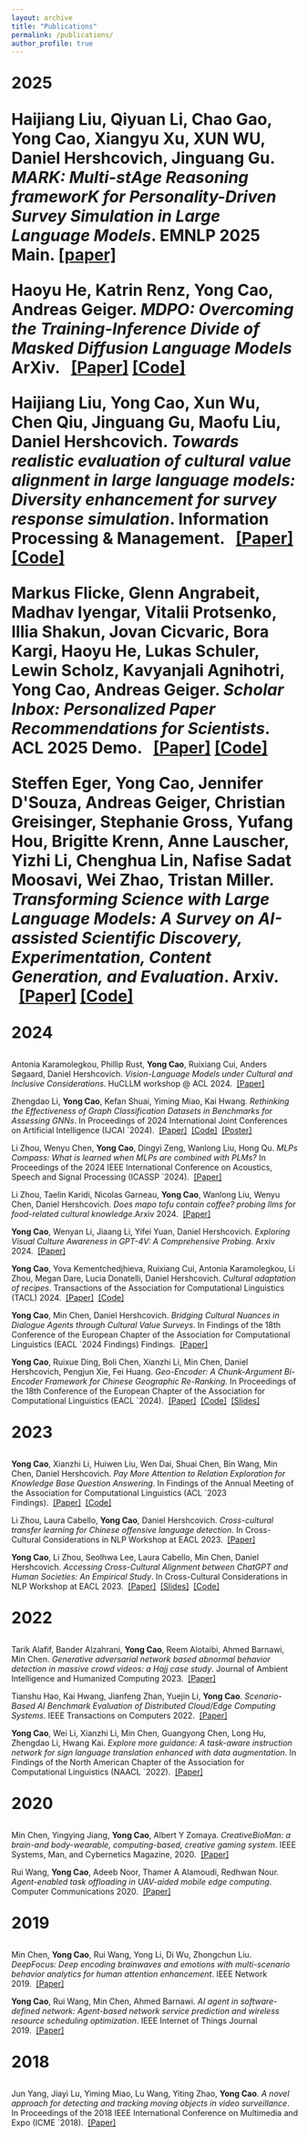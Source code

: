 ```yaml
---
layout: archive
title: "Publications"
permalink: /publications/
author_profile: true
---
```


<style>
  h1 {
      margin-top: 30px;
      margin-bottom: 30px;
  }
</style>

<h1>2025<h1>

Haijiang Liu, Qiyuan Li, Chao Gao, <b>Yong Cao</b>, Xiangyu Xu, XUN WU, Daniel Hershcovich, Jinguang Gu. *MARK: Multi-stAge Reasoning frameworK for Personality-Driven Survey Simulation in Large Language Models*. EMNLP 2025 Main. [[paper]]()

Haoyu He, Katrin Renz, <b>Yong Cao</b>, Andreas Geiger. *MDPO: Overcoming the Training-Inference Divide of Masked Diffusion Language Models* ArXiv. &nbsp;&nbsp;[[Paper]](https://arxiv.org/pdf/2508.13148) [[Code]](https://github.com/autonomousvision/mdpo)

Haijiang Liu, <b>Yong Cao</b>, Xun Wu, Chen Qiu, Jinguang Gu, Maofu Liu, Daniel Hershcovich. *Towards realistic evaluation of cultural value alignment in large language models: Diversity enhancement for survey response simulation*. Information Processing & Management. &nbsp;&nbsp;[[Paper]](https://www.sciencedirect.com/science/article/pii/S030645732500041X) [[Code]](https://github.com/alexc-l/DEF-Survey-Sim)

Markus Flicke, Glenn Angrabeit, Madhav Iyengar, Vitalii Protsenko, Illia Shakun, Jovan Cicvaric, Bora Kargi, Haoyu He, Lukas Schuler, Lewin Scholz, Kavyanjali Agnihotri, <b>Yong Cao</b>, Andreas Geiger. *Scholar Inbox: Personalized Paper Recommendations for Scientists*. ACL 2025 Demo. &nbsp;&nbsp;[[Paper]](https://arxiv.org/pdf/2504.08385) [[Code]](https://github.com/avg-dev/scholar_inbox_datasets)


Steffen Eger, <b>Yong Cao</b>, Jennifer D'Souza, Andreas Geiger, Christian Greisinger, Stephanie Gross, Yufang Hou, Brigitte Krenn, Anne Lauscher, Yizhi Li, Chenghua Lin, Nafise Sadat Moosavi, Wei Zhao, Tristan Miller. *Transforming Science with Large Language Models: A Survey on AI-assisted Scientific Discovery, Experimentation, Content Generation, and Evaluation*. Arxiv. &nbsp;&nbsp;[[Paper]](https://arxiv.org/pdf/2502.05151) [[Code]](https://github.com/NL2G/TransformingScienceLLMs)

<!-- <b>Yong Cao</b>, Haijiang Liu, Arnav Arora, Isabelle Augenstein, Paul Röttger, Daniel Hershcovich. *Specializing Large Language Models to Simulate Survey Response Distributions for Global Populations*. NAACL 2025 Main. &nbsp;&nbsp;[[Paper]](https://arxiv.org/pdf/2502.07068) [[Code]](https://github.com/yongcaoplus/SimLLMCultureDist)
 -->


<h1>2024</h1>

Antonia Karamolegkou, Phillip Rust, <b>Yong Cao</b>, Ruixiang Cui, Anders Søgaard, Daniel Hershcovich. *Vision-Language Models under Cultural and Inclusive Considerations*. HuCLLM workshop @ ACL 2024.&nbsp;&nbsp;[[Paper]](https://arxiv.org/pdf/2407.06177)

Zhengdao Li, <b>Yong Cao</b>, Kefan Shuai, Yiming Miao, Kai Hwang. *Rethinking the Effectiveness of Graph Classification Datasets in Benchmarks for Assessing GNNs*. In Proceedings of 2024 International Joint Conferences on Artificial Intelligence (IJCAI `2024).&nbsp;&nbsp;[[Paper]](https://arxiv.org/pdf/2407.04999)&nbsp;&nbsp;[[Code]](https://github.com/ICLab4DL/GNNBenchEffectiveness)&nbsp;&nbsp;[[Poster]](/files//2024_ijcai_poster.pdf)

Li Zhou, Wenyu Chen, <b>Yong Cao</b>, Dingyi Zeng, Wanlong Liu, Hong Qu. *MLPs Compass: What is learned when MLPs are combined with PLMs?* In Proceedings of the 2024 IEEE International Conference on Acoustics, Speech and Signal Processing (ICASSP `2024).&nbsp;&nbsp;[[Paper]](https://arxiv.org/pdf/2401.01667)

Li Zhou, Taelin Karidi, Nicolas Garneau, <b>Yong Cao</b>, Wanlong Liu, Wenyu Chen, Daniel Hershcovich. *Does mapo tofu contain coffee? probing llms for food-related cultural knowledge*.Arxiv 2024.&nbsp;&nbsp;[[Paper]](https://arxiv.org/pdf/2404.06833)

<b>Yong Cao</b>, Wenyan Li, Jiaang Li, Yifei Yuan, Daniel Hershcovich. *Exploring Visual Culture Awareness in GPT-4V: A Comprehensive Probing*. Arxiv 2024.&nbsp;&nbsp;[[Paper]](https://arxiv.org/pdf/2402.06015)

<b>Yong Cao</b>, Yova Kementchedjhieva, Ruixiang Cui, Antonia Karamolegkou, Li Zhou, Megan Dare, Lucia Donatelli, Daniel Hershcovich. *Cultural adaptation of recipes*. Transactions of the Association for Computational Linguistics (TACL) 2024.&nbsp;&nbsp;[[Paper]](https://watermark.silverchair.com/tacl_a_00634.pdf?token=AQECAHi208BE49Ooan9kkhW_Ercy7Dm3ZL_9Cf3qfKAc485ysgAAA0owggNGBgkqhkiG9w0BBwagggM3MIIDMwIBADCCAywGCSqGSIb3DQEHATAeBglghkgBZQMEAS4wEQQMZ2h0ulVzeCxDhnbzAgEQgIIC_SQZD6ovqz0tQbTRUcGxo6h5e43AljqF6JvR2j1IcUi52k7EHV5O9pon1oSWXJbLnBjAqsDgKXr2uAiVrTSfPIV7xxg_IFGQE9goDeBbAWeWvN9akeO3rGIDXvssOeAhhGhVML0bo869G-Wi-cSHEPyN3Hi80O1RI1rvICPkxUPtZcC-0wHUhOevi5tAmmvpIc4iVPR93DcmlK4UEIjRnJ7kRoq3jgAHHSjB4yMWOkoCx3M7mRxhIK5dZUqqfiCJHyk6vmNacvoxmpr_ij0pXRuLLvAhc9VjHtq-WKTmVR-FRoXc7KFEnW9967dGE2jp5AMh70DZDoZPutXWH8kjNEyB4z9qlrT5oWpikJzePZskajpci4lm4rmNqhFn0RQMr-GewGEwlMVWlYbgVaXz9ggruaOC1DboCAoTlkbfczJ1fS7g6P0kAryMzOyFnIYYxXW-_fDkHW9RSTrqrzdbOuQ18Bm54JJTEWLcX6-2OTGvuHb7iFk7AnbMoT1S0XvER6JbeTO1J38i9Yuax6kLEkl-nHva0ipN7_isqzPA99I62cnCNtQVgjXut-4XEZk-vAB34Nt8Q6nBbloyrSC8ioTc-QN4_W_bTwcgFzHZsUWAMUEuOjLmytjDMuOa5wXnyMdOaR5fXGPmgaJjHLTtHhscjq9Zsrq9OMeD0FE7FdpEdpKfvurg7D6foZLQH9Dcbgmli_glmh63SrgU9bRxRk9J5MA-2Za9STXef1LgJWnYveYmAl1BZkVxluq3KXw8oezli404VzjyeLRYIcfjToupUhwAn1fwPOQWgWeHCUTeN4LRtFy6F5qVipclfhUanIQ9COuT8rJJc_WdEm8TgZMw5gdW38zITp5gShvfMtVVJB8419H_CDYB6T06bXa1HBqkaVvAc9oEkzQl3ze6uE3nYFRjGc1s2btuT7DyRBqUfEL-86cs_-fY8N-LIaU-06TOp-aQh0Et9idEUxmRvJrhoUReN8cV1k9heNVynDq47NYVXB7Q4zLJfOFiyw)&nbsp;&nbsp;[[Code]](https://github.com/coastalcph/cultural-recipes)

<b>Yong Cao</b>, Min Chen, Daniel Hershcovich. *Bridging Cultural Nuances in Dialogue Agents through Cultural Value Surveys*. In Findings of the 18th Conference of the European Chapter of the Association for Computational Linguistics (EACL `2024 Findings) Findings.&nbsp;&nbsp;[[Paper]](https://arxiv.org/pdf/2401.10352)

<b>Yong Cao</b>, Ruixue Ding, Boli Chen, Xianzhi Li, Min Chen, Daniel Hershcovich, Pengjun Xie, Fei Huang. *Geo-Encoder: A Chunk-Argument Bi-Encoder Framework for Chinese Geographic Re-Ranking*. In Proceedings of the 18th Conference of the European Chapter
of the Association for Computational Linguistics (EACL `2024).&nbsp;&nbsp;[[Paper]](https://arxiv.org/pdf/2309.01606)&nbsp;&nbsp;[[Code]](https://github.com/yongcaoplus/CGR_damo)&nbsp;&nbsp;[[Slides]](/files/2024_EACL_Geo_Encoder.pdf)

<h1>2023</h1>

<b>Yong Cao</b>, Xianzhi Li, Huiwen Liu, Wen Dai, Shuai Chen, Bin Wang, Min Chen, Daniel Hershcovich. *Pay More Attention to Relation Exploration for Knowledge Base Question Answering*. In Findings of the Annual Meeting of the Association for Computational Linguistics (ACL `2023 Findings).&nbsp;&nbsp;[[Paper]](https://arxiv.org/pdf/2305.02118)&nbsp;&nbsp;[[Code]](https://github.com/yongcaoplus/RE-KBQA)

Li Zhou, Laura Cabello, <b>Yong Cao</b>, Daniel Hershcovich. *Cross-cultural transfer learning for Chinese offensive language detection*. In Cross-Cultural Considerations in NLP Workshop at EACL 2023.&nbsp;&nbsp;[[Paper]](https://arxiv.org/pdf/2303.17927)

<b>Yong Cao</b>, Li Zhou, Seolhwa Lee, Laura Cabello, Min Chen, Daniel Hershcovich. *Accessing Cross-Cultural Alignment between ChatGPT and Human Societies: An Empirical Study*. In Cross-Cultural Considerations in NLP Workshop at EACL 2023.&nbsp;&nbsp;[[Paper]](https://arxiv.org/pdf/2303.17466)&nbsp;&nbsp;[[Slides]](/files/ChatGPTEvaluation_EACLworkshop.pdf)&nbsp;&nbsp;[[Code]](https://github.com/yongcaoplus/ProbingChatGPT)

<h1>2022</h1>

Tarik Alafif, Bander Alzahrani, <b>Yong Cao</b>, Reem Alotaibi, Ahmed Barnawi, Min Chen. *Generative adversarial network based abnormal behavior detection in massive crowd videos: a Hajj case study*. Journal of Ambient Intelligence and Humanized Computing 2023.&nbsp;&nbsp;[[Paper]](https://link.springer.com/article/10.1007/s12652-021-03323-5) 

Tianshu Hao, Kai Hwang, Jianfeng Zhan, Yuejin Li, <b>Yong Cao</b>. *Scenario-Based AI Benchmark Evaluation of Distributed Cloud/Edge Computing Systems*. IEEE Transactions on Computers 2022.&nbsp;&nbsp;[[Paper]](https://ieeexplore.ieee.org/abstract/document/9779956)

<b>Yong Cao</b>, Wei Li, Xianzhi Li, Min Chen, Guangyong Chen, Long Hu, Zhengdao Li, Hwang Kai. *Explore more guidance: A task-aware instruction network for sign language translation enhanced with data augmentation*. In Findings of the North American Chapter of the Association for Computational Linguistics (NAACL `2022).&nbsp;&nbsp;[[Paper]](https://arxiv.org/abs/2204.05953)

<h1>2020</h1>

Min Chen, Yingying Jiang, <b>Yong Cao</b>, Albert Y Zomaya. *CreativeBioMan: a brain-and body-wearable, computing-based, creative gaming system*. IEEE Systems, Man, and Cybernetics Magazine, 2020.&nbsp;&nbsp;[[Paper]](https://ieeexplore.ieee.org/abstract/document/8961340)

Rui Wang, <b>Yong Cao</b>, Adeeb Noor, Thamer A Alamoudi, Redhwan Nour. *Agent-enabled task offloading in UAV-aided mobile edge computing*. Computer Communications 2020.&nbsp;&nbsp;[[Paper]](https://www.sciencedirect.com/science/article/abs/pii/S0140366419306292)

<h1>2019</h1>

Min Chen, <b>Yong Cao</b>, Rui Wang, Yong Li, Di Wu, Zhongchun Liu. *DeepFocus: Deep encoding brainwaves and emotions with multi-scenario behavior analytics for human attention enhancement*. IEEE Network 2019.&nbsp;&nbsp;[[Paper]](https://ieeexplore.ieee.org/abstract/document/8933562)

<b>Yong Cao</b>, Rui Wang, Min Chen, Ahmed Barnawi. *AI agent in software-defined network: Agent-based network service prediction and wireless resource scheduling optimization*. IEEE Internet of Things Journal 2019.&nbsp;&nbsp;[[Paper]](https://ieeexplore.ieee.org/abstract/document/8888257)

<h1>2018</h1>

Jun Yang, Jiayi Lu, Yiming Miao, Lu Wang, Yiting Zhao, <b>Yong Cao</b>. *A novel approach for detecting and tracking moving objects in video surveillance*. In Proceedings of the 2018 IEEE International Conference on Multimedia and Expo (ICME `2018).&nbsp;&nbsp;[[Paper]](https://ieeexplore.ieee.org/abstract/document/8486607)


<!-- 

<div style="border-left: 6px solid #41ba83; padding-left: 15px;">
<a href="" style="text-decoration: none;"><font style="margin: 0;font-weight: bold;font-style: normal;color: black;font-size: 16px;">Exploring Visual Culture Awareness in GPT-4V: A Comprehensive Probing</font></a>
<br>
<font style="margin: 0;font-size: 14px;font-style: italic;">Arxiv<br></font>
<font style="margin: 0;font-size: 14px;"><b>Yong Cao</b>, Wenyan Li, Jiaang Li, Yifei Yuan, <font style="font-weight:bold;color:#41ba83;font-size: 14px;font-style: italic;"> Daniel Hershcovich</font></font>.
</div>

<p>


<div style="border-left: 6px solid #41ba83; padding-left: 15px;">
<a href="https://arxiv.org/abs/2309.01606/" style="text-decoration: none;"><font style="margin: 0;font-weight: bold;font-style: normal;color: black;font-size: 16px;">Geo-Encoder: A Chunk-Argument Bi-Encoder Framework for Chinese Geographic Re-Ranking.</font></a>
<br>
<font style="margin: 0;font-size: 14px;font-style: italic;">EACL 2024<br></font>
<font style="margin: 0;font-size: 14px;"><b>Yong Cao</b>, Ruixue Ding, Boli Chen, <font style="font-weight:bold;color:#41ba83;font-size: 14px;font-style: italic;">Xianzhi Li</font>, <font style="font-weight:bold;color:#41ba83;font-size: 14px;font-style: italic;"> Min Chen</font>, <font style="font-weight:bold;color:#41ba83;font-size: 14px;font-style: italic;"> Daniel Hershcovich</font></font>, Pengjun Xie, Fei Huang.
</div>

<p>

<div style="border-left: 6px solid #41ba83; padding-left: 15px;">
<a href="" style="text-decoration: none;"><font style="margin: 0;font-weight: bold;font-style: normal;color: black;font-size: 16px;">Bridging Cultural Nuances in Dialogue Agents through Cultural Value Surveys.</font></a>
<br>
<font style="margin: 0;font-size: 14px;font-style: italic;">EACL 2024 Findings<br></font>
<font style="margin: 0;font-size: 14px;"><b>Yong Cao</b>, <font style="font-weight:bold;color:#41ba83;font-size: 14px;font-style: italic;"> Min Chen</font>, <font style="font-weight:bold;color:#41ba83;font-size: 14px;font-style: italic;"> Daniel Hershcovich</font></font>. 
</div>

<p>


<div style="border-left: 6px solid #41ba83; padding-left: 15px;">
<a href="https://arxiv.org/abs/2401.01667" style="text-decoration: none;"><font style="margin: 0;font-weight: bold;font-style: normal;color: black;font-size: 16px;">MLPs Compass: What is learned when MLPs are combined with PLMs?</font></a>
<br>
<font style="margin: 0;font-size: 14px;font-style: italic;">IEEE ICASSP 2024<br></font>
<font style="margin: 0;font-size: 14px;">Li Zhou, Wenyu Chen, <b>Yong Cao</b>, Dingyi Zeng, Wanlong Liu, Hong Qu. </font>
</div>

<p>


<h1>2023</h1>


<div style="border-left: 6px solid #41ba83; padding-left: 15px;">
<a href="https://arxiv.org/" style="text-decoration: none;"><font style="margin: 0;font-weight: bold;font-style: normal;color: black;font-size: 16px;">Cultural Adaptation of Recipes.</font></a>
<br>
<font style="margin: 0;font-size: 14px;font-style: italic;">Transactions of the Association for Computational Linguistics (TACL)<br></font>
<font style="margin: 0;font-size: 14px;"><b>Yong Cao</b>, Yova Kementchedjhieva, Ruixiang Cui, Antonia Karamolegkou, Li Zhou, Megan Dare, Lucia Donatelli, <font style="font-weight:bold;color:#41ba83;font-size: 14px;font-style: italic;"> Daniel Hershcovich</font></font>
</div>

<p>

<div style="border-left: 6px solid #41ba83; padding-left: 15px;">
<a href="https://arxiv.org/pdf/2305.02118.pdf" style="text-decoration: none;"><font style="margin: 0;font-weight: bold;font-style: normal;color: black;font-size: 16px;">Pay More Attention to Relation Exploration for Knowledge Base Question Answering.</font></a>
<br>
<font style="margin: 0;font-size: 14px;font-style: italic;">Findings of Annual Meeting of the Association for Computational Linguistics 2023<br></font>
<font style="margin: 0;font-size: 14px;"><b>Yong Cao</b>, <font style="font-weight:bold;color:#41ba83;font-size: 14px;font-style: italic;">Xianzhi Li</font>, Huiwen Liu, Wen Dai, Shuai Chen, Bin Wang, <font style="font-weight:bold;color:#41ba83;font-size: 14px;font-style: italic;"> Min Chen</font>, <font style="font-weight:bold;color:#41ba83;font-size: 14px;font-style: italic;"> Daniel Hershcovich</font></font>
</div>

<p>

<div style="border-left: 6px solid #41ba83; padding-left: 15px;">
<a href="https://arxiv.org/pdf/2303.17466.pdf" style="text-decoration: none;"><font style="margin: 0;font-weight: bold;font-style: normal;color: black;font-size: 16px;">Assessing Cross-Cultural Alignment between ChatGPT and Human Societies: An Empirical Study.</font></a> <a href="/files/ChatGPTEvaluation_EACLworkshop.pdf">[PDF]</a>
<br>
<font style="margin: 0;font-size: 14px;font-style: italic;">Cross-Cultural Considerations in NLP Workshop at EACL 2023<br></font>
<font style="margin: 0;font-size: 14px;"><b>Yong Cao</b>, Li Zhou, Seolhwa Lee, Laura Cabello Piqueras, <font style="font-weight:bold;color:#41ba83;font-size: 14px;font-style: italic;"> Min Chen</font>, <font style="font-weight:bold;color:#41ba83;font-size: 14px;font-style: italic;"> Daniel Hershcovich</font></font>
</div>

<p>

<div style="border-left: 6px solid #41ba83; padding-left: 15px;">
<a href="https://sites.google.com/view/c3nlp" style="text-decoration: none;"><font style="font-weight: bold;font-style: normal;color: black;font-size: 16px;">Cultural Adaptation of Recipes.</font></a> <a href="/files/Recipe_EACLworkshop.pdf">[PDF]</a>
<br>
<font style="font-size: 14px;font-style: italic;">Cross-Cultural Considerations in NLP Workshop at EACL 2023<br></font>
<font style="font-size: 14px;"><b>Yong Cao</b>, Yova Kementchedjhieva, Ruixiang Cui, Antonia Karamolegkou, Li Zhou, Megan Dare, Lucia Donatelli, <font style="font-weight:bold;color:#41ba83;font-size: 14px;font-style: italic;"> Daniel Hershcovich</font></font>
</div>

<p>

<div style="border-left: 6px solid #41ba83; padding-left: 15px;">
<a href="https://arxiv.org/pdf/2303.17927.pdf" style="text-decoration: none;"><font style="font-weight: bold;font-style: normal;color: black;font-size: 16px;">Cross-Cultural Transfer Learning for Chinese Offensive Language Detection.</font></a>
<br>
<font style="font-size: 14px;font-style: italic;">Cross-Cultural Considerations in NLP Workshop at EACL 2023<br></font>
<font style="font-size: 14px;">Li Zhou, Laura Cabello Piqueras, <b>Yong Cao</b>, <font style="font-weight:bold;color:#41ba83;font-size: 14px;font-style: italic;"> Daniel Hershcovich</font></font>
</div>

<h1>2022</h1>

<div style="border-left: 6px solid #41ba83; padding-left: 15px;">
<a href="https://link.springer.com/article/10.1007/s12652-021-03323-5" style="text-decoration: none;"><font style="font-weight: bold;font-style: normal;color: black;font-size: 16px;">Generative adversarial network based abnormal behavior detection in massive crowd videos: a Hajj case study.</font> </a>
<br>
<font style="font-size: 14px;font-style: italic;">Journal of Ambient Intelligence and Humanized Computing<br></font>
<font style="font-size: 14px;">Tarik Alafif, Bander Alzahrani, <b>Yong Cao</b>, Reem Alotaibi, Ahmed Barnawi, <font style="font-weight:bold;color:#41ba83;font-size: 14px;font-style: italic;"> Min Chen</font></font>
</div>

<p>

<div style="border-left: 6px solid #41ba83; padding-left: 15px;">
<a href="https://ieeexplore.ieee.org/abstract/document/9779956" style="text-decoration: none;"><font style="font-weight: bold;font-style: normal;color: black;font-size: 16px;">Scenario-Based AI Benchmark Evaluation of Distributed Cloud/Edge Computing Systems.</font> </a>
<br>
<font style="font-size: 14px;font-style: italic;">IEEE Transactions on Computers<br></font>
<font style="font-size: 14px;">Tianshu Hao, Kai Hwang, Jianfeng Zhan, Yuejin Li, <b>Yong Cao</b></font>
</div>

<p>

<div style="border-left: 6px solid #41ba83; padding-left: 15px;">
<a href="https://arxiv.org/abs/2204.05953" style="text-decoration: none;"><font style="font-weight: bold;font-style: normal;color: black;font-size: 16px;">Explore More Guidance: A Task-aware Instruction Network for Sign Language Translation Enhanced with Data Augmentation.</font> </a>
<br>
<font style="font-size: 14px;font-style: italic;">Findings of North American Chapter of the Association for Computational Linguistics 2022<br></font>
<font style="font-size: 14px;"><b>Yong Cao</b>, Wei Li, <font style="font-weight:bold;color:#41ba83;font-size: 14px;font-style: italic;"> Xianzhi Li</font>, <font style="font-weight:bold;color:#41ba83;font-size: 14px;font-style: italic;"> Min Chen</font>, Guangyong Chen, Zhengdao Li, Long Hu, Kai Hwang</font>
</div>

<h1>2021</h1>

<div style="border-left: 6px solid #41ba83; padding-left: 15px;">
<a href="https://link.springer.com/article/10.1007/s12652-021-03323-5" style="text-decoration: none;"><font style="font-weight: bold;font-style: normal;color: black;font-size: 16px;">Generative adversarial network based abnormal behavior detection in massive crowd videos: a Hajj case study.</font> </a>
<br>
<font style="font-size: 14px;font-style: italic;">Journal of Ambient Intelligence and Humanized Computing<br></font>
<font style="font-size: 14px;">Tarik Alafif, Bander Alzahrani, <b>Yong Cao</b>, Reem Alotaibi, Ahmed Barnawi, <font style="font-weight:bold;color:#41ba83;font-size: 14px;font-style: italic;"> Min Chen</font></font>
</div>

<h1>2020</h1>

<div style="border-left: 6px solid #41ba83; padding-left: 15px;">
<a href="https://ieeexplore.ieee.org/abstract/document/8961340" style="text-decoration: none;"><font style="font-weight: bold;font-style: normal;color: black;font-size: 16px;">CreativeBioMan: a brain-and body-wearable, computing-based, creative gaming system.</font> </a>
<br>
<font style="font-size: 14px;font-style: italic;">IEEE Systems, Man, and Cybernetics Magazine<br></font>
<font style="font-size: 14px;"><font style="font-weight:bold;color:#41ba83;font-size: 14px;font-style: italic;"> Min Chen</font>, Yingying Jiang, <b>Yong Cao</b>, Albert Y Zomaya</font>
</div>

<p>

<div style="border-left: 6px solid #41ba83; padding-left: 15px;">
<a href="https://www.sciencedirect.com/science/article/abs/pii/S0140366419306292" style="text-decoration: none;"><font style="font-weight: bold;font-style: normal;color: black;font-size: 16px;">Agent-enabled task offloading in UAV-aided mobile edge computing.</font></a>
<br>
<font style="font-size: 14px;font-style: italic;">Computer Communications<br></font>
<font style="font-size: 14px;">Rui Wang, <b>Yong Cao</b>, Adeeb Noor, Thamer A Alamoudi, Redhwan Nour</font>
</div>

<h1>2019</h1>

<div style="border-left: 6px solid #41ba83; padding-left: 15px;">
<a href="https://ieeexplore.ieee.org/abstract/document/8933562" style="text-decoration: none;"><font style="font-weight: bold;font-style: normal;color: black;font-size: 16px;">DeepFocus: Deep encoding brainwaves and emotions with multi-scenario behavior analytics for human attention enhancement.</font> </a>
<br>
<font style="font-size: 14px;font-style: italic;">IEEE Network<br></font>
<font style="font-size: 14px;"><font style="font-weight:bold;color:#41ba83;font-size: 14px;font-style: italic;"> Min Chen</font>, <b>Yong Cao</b>, Rui Wang, Yong Li, Di Wu, Zhongchun Liu</font>
</div>

<p>

<div style="border-left: 6px solid #41ba83; padding-left: 15px;">
<a href="https://ieeexplore.ieee.org/abstract/document/8888257" style="text-decoration: none;"><font style="font-weight: bold;font-style: normal;color: black;font-size: 16px;">AI agent in software-defined network: Agent-based network service prediction and wireless resource scheduling optimization.</font> </a>
<br>
<font style="font-size: 14px;font-style: italic;">IEEE Internet of Things Journal<br></font>
<font style="font-size: 14px;"><b>Yong Cao</b>, Rui Wang, <font style="font-weight:bold;color:#41ba83;font-size: 14px;font-style: italic;"> Min Chen</font>, Ahmed Barnawi</font>
</div>

<h1>2018</h1>

<div style="border-left: 6px solid #41ba83; padding-left: 15px;">
<a href="https://ieeexplore.ieee.org/abstract/document/8450425/" style="text-decoration: none;"><font style="font-weight: bold;font-style: normal;color: black;font-size: 16px;">The Effective Recycling of Crashed Drone Based on Machine Intelligence.</font> </a>
<br>
<font style="font-size: 14px;font-style: italic;">14th International Wireless Communications & Mobile Computing Conference (IWCMC)<br></font>
<font style="font-size: 14px;">Jun Yang, Jiayi Lu, Yiming Miao, Lu Wang, Yiting Zhao, <b>Yong Cao</b></font>
</div>


<div id="footer">
	<div id="footer-text"></div>
</div>
	<p><center>
      	<div id="clustrmaps-widget" style="width:10%">
      		<script type="text/javascript" id="clstr_globe" src="//cdn.clustrmaps.com/globe.js?d=_XKoiJPBZoFE_QMRPyUmy88m5QqXNIWNjIt3IqN_41M"></script>
      		<noscript><a href='https://clustrmaps.com/site/xfn5'  title='Visit tracker'><img src='//clustrmaps.com/map_v2.png?cl=ffffff&w=a&t=tt&d=_XKoiJPBZoFE_QMRPyUmy88m5QqXNIWNjIt3IqN_41M'/></a></noscript>
      		</div>
      	<br>
        &copy; Yong Cao
	</center></p> -->